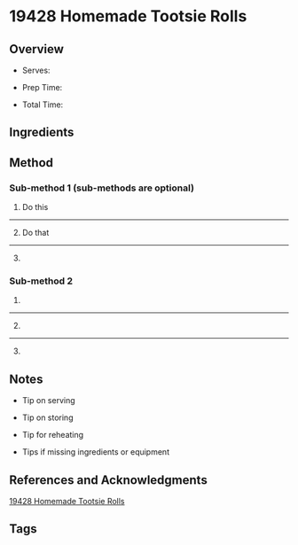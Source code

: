 # 19428 Homemade Tootsie Rolls

## Overview

- Serves:

- Prep Time:

- Total Time:

## Ingredients



## Method

### Sub-method 1 (sub-methods are optional)

1. Do this
---
2. Do that
---
3.

### Sub-method 2

1.
---
2.
---
3.

## Notes

- Tip on serving

- Tip on storing

- Tip for reheating

- Tips if missing ingredients or equipment

## References and Acknowledgments

[19428 Homemade Tootsie Rolls](http://food52.com/recipes/19428-homemade-tootsie-rolls)

## Tags


